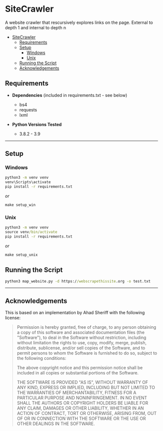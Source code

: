 # SiteCrawler

A website crawler that rescursively explores links on the page. External to depth 1 and internal to depth n

- [SiteCrawler](#sitecrawler)
  - [Requirements](#requirements)
  - [Setup](#setup)
    - [Windows](#windows)
    - [Unix](#unix)
  - [Running the Script](#running-the-script)
  - [Acknowledgements](#acknowledgements)

## Requirements

- **Dependencies** (included in requirements.txt - see below)
  - bs4
  - requests
  - lxml
  
- **Python Versions Tested**
  - 3.8.2 - 3.9

---

## Setup

### Windows

```cmd
python3 -m venv venv
venv\Scripts\activate
pip install -r requirements.txt
```

*or*

```cmd
make setup_win
```

### Unix

```cmd
python3 -m venv venv
source venv/bin/activate
pip install -r requirements.txt
```

*or*

```cmd
make setup_unix
```

## Running the Script

```cmd
python3 map_website.py -d https://webscrapethissite.org -o test.txt
```

---

## Acknowledgements

This is based on an implementation by Ahad Sheriff with the following license:

> Permission is hereby granted, free of charge, to any person obtaining a copy
of this software and associated documentation files (the "Software"), to deal
in the Software without restriction, including without limitation the rights
to use, copy, modify, merge, publish, distribute, sublicense, and/or sell
copies of the Software, and to permit persons to whom the Software is
furnished to do so, subject to the following conditions:
> 
> The above copyright notice and this permission notice shall be included in all
copies or substantial portions of the Software.
>
> THE SOFTWARE IS PROVIDED "AS IS", WITHOUT WARRANTY OF ANY KIND, EXPRESS OR
IMPLIED, INCLUDING BUT NOT LIMITED TO THE WARRANTIES OF MERCHANTABILITY,
FITNESS FOR A PARTICULAR PURPOSE AND NONINFRINGEMENT. IN NO EVENT SHALL THE
AUTHORS OR COPYRIGHT HOLDERS BE LIABLE FOR ANY CLAIM, DAMAGES OR OTHER
LIABILITY, WHETHER IN AN ACTION OF CONTRACT, TORT OR OTHERWISE, ARISING FROM,
OUT OF OR IN CONNECTION WITH THE SOFTWARE OR THE USE OR OTHER DEALINGS IN THE
SOFTWARE.
